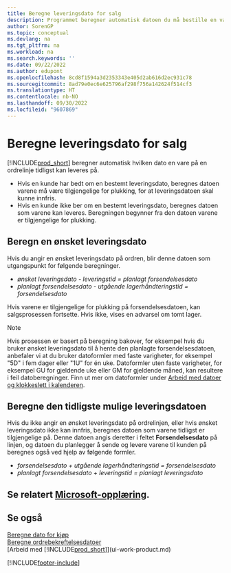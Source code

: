 ```yaml
---
title: Beregne leveringsdato for salg
description: Programmet beregner automatisk datoen du må bestille en vare på for å ha den på lager på en bestemt dato og tilgjengelig for plukking.
author: SorenGP
ms.topic: conceptual
ms.devlang: na
ms.tgt_pltfrm: na
ms.workload: na
ms.search.keywords: ''
ms.date: 09/22/2022
ms.author: edupont
ms.openlocfilehash: 8cd8f1594a3d2353343e405d2ab616d2ec931c78
ms.sourcegitcommit: 8ad79e0ec6e625796af298f756a142624f514cf3
ms.translationtype: HT
ms.contentlocale: nb-NO
ms.lasthandoff: 09/30/2022
ms.locfileid: "9607869"
---
```

# <a name="delivery-date-calculation-for-sales"></a>Beregne leveringsdato for salg

[!INCLUDE[prod_short](includes/prod_short.md)] beregner automatisk hvilken dato en vare på en ordrelinje tidligst kan leveres på.

* Hvis en kunde har bedt om en bestemt leveringsdato, beregnes datoen varene må være tilgjengelige for plukking, for at leveringsdatoen skal kunne innfris.
* Hvis en kunde ikke ber om en bestemt leveringsdato, beregnes datoen som varene kan leveres. Beregningen begynner fra den datoen varene er tilgjengelige for plukking.

## <a name="calculating-a-requested-delivery-date"></a>Beregn en ønsket leveringsdato

Hvis du angir en ønsket leveringsdato på ordren, blir denne datoen som utgangspunkt for følgende beregninger.

- *ønsket leveringsdato - leveringstid = planlagt forsendelsesdato*
- *planlagt forsendelsesdato - utgående lagerhåndteringstid = forsendelsesdato*

Hvis varene er tilgjengelige for plukking på forsendelsesdatoen, kan salgsprosessen fortsette. Hvis ikke, vises en advarsel om tomt lager.

> [!NOTE]
> Hvis prosessen er basert på beregning bakover, for eksempel hvis du bruker ønsket leveringsdato til å hente den planlagte forsendelsesdatoen, anbefaler vi at du bruker datoformler med faste varigheter, for eksempel "5D" i fem dager eller "1U" for én uke. Datoformler uten faste varigheter, for eksempel GU for gjeldende uke eller GM for gjeldende måned, kan resultere i feil datoberegninger. Finn ut mer om datoformler under [Arbeid med datoer og klokkeslett i kalenderen](ui-enter-date-ranges.md).

## <a name="calculating-the-earliest-possible-delivery-date"></a>Beregne den tidligste mulige leveringsdatoen

Hvis du ikke angir en ønsket leveringsdato på ordrelinjen, eller hvis ønsket leveringsdato ikke kan innfris, beregnes datoen som varene tidligst er tilgjengelige på. Denne datoen angis deretter i feltet **Forsendelsesdato** på linjen, og datoen du planlegger å sende og levere varene til kunden på beregnes også ved hjelp av følgende formler.

- *forsendelsesdato + utgående lagerhåndteringstid = forsendelsesdato*
- *planlagt forsendelsesdato + leveringstid = planlagt leveringsdato*

## <a name="see-related-microsoft-training"></a>Se relatert [Microsoft-opplæring](/training/modules/promising-sales-order-delivery-dynamics-365-business-central/).

## <a name="see-also"></a>Se også

[Beregne dato for kjøp](purchasing-date-calculation-for-purchases.md)  
[Beregne ordrebekreftelsesdatoer](sales-how-to-calculate-order-promising-dates.md)  
[Arbeid med [!INCLUDE[prod_short](includes/prod_short.md)]](ui-work-product.md)  

[!INCLUDE[footer-include](includes/footer-banner.md)]
